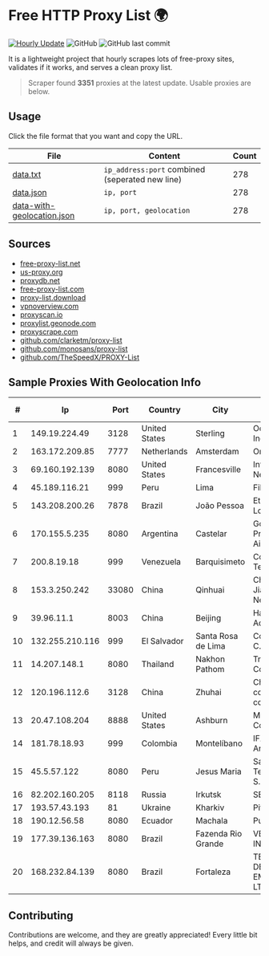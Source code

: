 
# Free HTTP Proxy List 🌍

[![Hourly Update](https://github.com/mertguvencli/http-proxy-list/actions/workflows/main.yml/badge.svg?branch=main)](https://github.com/mertguvencli/http-proxy-list/actions/workflows/main.yml)
![GitHub](https://img.shields.io/github/license/mertguvencli/http-proxy-list)
![GitHub last commit](https://img.shields.io/github/last-commit/mertguvencli/http-proxy-list)

It is a lightweight project that hourly scrapes lots of free-proxy sites, validates if it works, and serves a clean proxy list.


> Scraper found **3351** proxies at the latest update. Usable proxies are below.

## Usage

Click the file format that you want and copy the URL.


|File|Content|Count|
|----|-------|-----|
|[data.txt](https://raw.githubusercontent.com/mertguvencli/http-proxy-list/main/proxy-list/data.txt)|`ip_address:port` combined (seperated new line)|278|
|[data.json](https://raw.githubusercontent.com/mertguvencli/http-proxy-list/main/proxy-list/data.json)|`ip, port`|278|
|[data-with-geolocation.json](https://raw.githubusercontent.com/mertguvencli/http-proxy-list/main/proxy-list/data-with-geolocation.json)|`ip, port, geolocation`|278|

## Sources

* [free-proxy-list.net](https://free-proxy-list.net)
* [us-proxy.org](https://www.us-proxy.org)
* [proxydb.net](http://proxydb.net)
* [free-proxy-list.com](https://free-proxy-list.com/?page=&port=&type%5B%5D=http&type%5B%5D=https&up_time=0&search=Search)
* [proxy-list.download](https://www.proxy-list.download/HTTP)
* [vpnoverview.com](https://vpnoverview.com/privacy/anonymous-browsing/free-proxy-servers)
* [proxyscan.io](https://www.proxyscan.io)
* [proxylist.geonode.com](https://proxylist.geonode.com/api/proxy-list?limit=300&page=1&sort_by=lastChecked&sort_type=desc&protocols=http,https)
* [proxyscrape.com](https://api.proxyscrape.com/v2/?request=displayproxies&protocol=http&timeout=10000&country=all&ssl=all&anonymity=all)
* [github.com/clarketm/proxy-list](https://raw.githubusercontent.com/clarketm/proxy-list/master/proxy-list-raw.txt)
* [github.com/monosans/proxy-list](https://raw.githubusercontent.com/monosans/proxy-list/main/proxies/http.txt)
* [github.com/TheSpeedX/PROXY-List](https://raw.githubusercontent.com/TheSpeedX/PROXY-List/master/http.txt)


## Sample Proxies With Geolocation Info

|#|Ip|Port|Country|City|Internet Service Provider|
|-|--|----|-------|----|-------------------------|
|1|149.19.224.49|3128|United States|Sterling|Oculus Networks Inc|
|2|163.172.209.85|7777|Netherlands|Amsterdam|Online SAS NL|
|3|69.160.192.139|8080|United States|Francesville|Intelligent Fiber Network|
|4|45.189.116.21|999|Peru|Lima|Fiber Digital S.R.L|
|5|143.208.200.26|7878|Brazil|João Pessoa|Eternal VÔdeo Locadora Ltda|
|6|170.155.5.235|8080|Argentina|Castelar|Gobernacion de la Provincia de Buenos Aires|
|7|200.8.19.18|999|Venezuela|Barquisimeto|Corporación Telemic C.A.|
|8|153.3.250.242|33080|China|Qinhuai|China Unicom Jiangsu Province Network|
|9|39.96.11.1|8003|China|Beijing|Hangzhou Alibaba Advertising Co|
|10|132.255.210.116|999|El Salvador|Santa Rosa de Lima|Conective S.a. De C.V.|
|11|14.207.148.1|8080|Thailand|Nakhon Pathom|Triple T Internet Company Limited|
|12|120.196.112.6|3128|China|Zhuhai|China Mobile communications corporation|
|13|20.47.108.204|8888|United States|Ashburn|Microsoft Corporation|
|14|181.78.18.93|999|Colombia|Montelíbano|IFX Networks Argentina S.R.L|
|15|45.5.57.122|8080|Peru|Jesus Maria|Satelital Telecomunicaciones S.A.C|
|16|82.202.160.205|8118|Russia|Irkutsk|SERVER|
|17|193.57.43.193|81|Ukraine|Kharkiv|Pitline Ltd|
|18|190.12.56.58|8080|Ecuador|Machala|Puntonet S.A.|
|19|177.39.136.163|8080|Brazil|Fazenda Rio Grande|VBR ALARMES E INTERNET LTDA|
|20|168.232.84.139|8080|Brazil|Fortaleza|TEX NET SERVIÔOS DE COMUNICAÔÔO EM INFORMATICA LTD|



## Contributing

Contributions are welcome, and they are greatly appreciated! Every
little bit helps, and credit will always be given.

